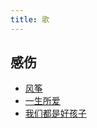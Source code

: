 ```yaml
---
title: 歌
---
```

## 感伤
* [风筝](./kite.md)
* [一生所爱](./life-long-love.md)
* [我们都是好孩子](./we-are-all-good-children.md)